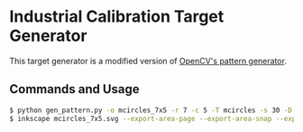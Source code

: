 # Industrial Calibration Target Generator
This target generator is a modified version of [OpenCV's pattern generator](https://github.com/opencv/opencv/tree/master/doc/pattern_tools).

## Commands and Usage
```bash
$ python gen_pattern.py -o mcircles_7x5 -r 7 -c 5 -T mcircles -s 30 -D 15 -a a4
$ inkscape mcircles_7x5.svg --export-area-page --export-area-snap --export-png=mcircles_7x5.png --export-background="rgb(255,255,255)"
```